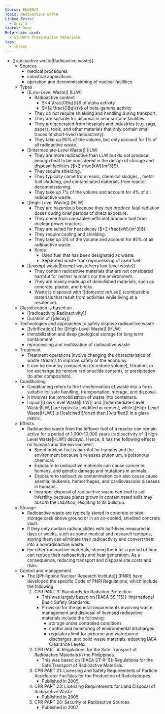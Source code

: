 ```yaml
---
Course: ENGENVI
Topic: Radioactive waste
Linked_Tests:
  - Quiz 3
Status: Done
References used:
  - Student Presentation Materials
tags:
  - lesson
---
```


- [[radioactive waste|Radioactive waste]]
	- Sources
		- medical procedures
		- industrial applications
		- operation and decommissioning of nuclear facilities
	- Types
		- [[Low-Level Waste]] (LLW)
			- Radioactive content
				-  $<4 \frac{GBq}{t}$  of alpha activity
				- $<12 \frac{GBq}{t}$ of beta-gamma activity
			- They do not require shielding and handling during transport.
			- They are suitable for disposal in near surface facilities.
			- They are generated from hospitals and industries (e.g. rags, papers, tools, and other materials that only contain small traces of short-lived radioactivity).
			- They take up 90% of the volume, but only account for 1% of all radioactive waste.
		- [[Intermediate-Level Waste]] (ILW)
			- They are more radioactive than LLW but do not produce enough heat to be considered in the design of storage and disposal facilities ($<2 \frac{kW}{m^3}$).
			- They require shielding.
			- They typically come from resins, chemical sludges, , metal fuel cladding, and contaminated materials from reactor decommissioning.
			- They take up 7% of the volume and account for 4% of all radioactive waste.
		- [[High-Level Waste]] (HLW)
			- They are hazardous because they can produce fatal radiation doses during brief periods of direct exposure.
			- They come from unusable/inefficient uranium fuel from nuclear power reactors.
			- They are suited for heat decay ($>2 \frac{kW}{m^3}$).
			- They require cooling and shielding.
			- They take up 3% of the volume and account for 95% of all radioactive waste.
			- Kinds
				- Used fuel that has been designated as waste.
				- Separated waste from reprocessing of used fuel.
		- [[exempt waste|Exempt waste/very low-level waste]]
			- They contain radioactive materials that are not considered harmful for neither humans nor the environment.
			- They are mainly made up of demolished materials, such as concrete, plaster, and bricks.
			- Waste is disposed with [[domestic refuse]] (combustible materials that result from activities while living at a residence).
	- Classification is based on
		- [[radioactivity|Radioactivity]]
		- Duration of [[decay]]
	- Technologies and approaches to safely dispose radioactive waste
		- [[vitrification]] for [[High-Level Waste]] (HLW)
		- immobilization and deep geological storage for long term containment
		- reprocessing and reutilization of radioactive waste
	- Treatment
		- Treatment operations involve changing the characteristics of waste streams to improve safety or the economy.
		- It can be done by compaction (to reduce volume), filtration, or ion exchange (to remove radionuclide content), or precipitation (to alter composition).
	- Conditioning
		- Conditioning refers to the transformation of waste into a form suitable for safe handling, transportation, storage, and disposal.
		- It involves the immobilization of waste into containers.
		- Liquid [[Low-Level Waste|LLW]] and [[Intermediate-Level Waste|ILW]] are typically solidified in cement, while [[High-Level Waste|HLW]] is [[calcined]]/dried then [[vitrified]] in a glass matrix.
	- Effects
		- Radioactive waste from the leftover fuel of a reactor can remain active for a period of 1,000-10,000 years (radioactivity of [[High-Level Waste|HLW]] decays). Hence, it has the following effects on humans and the environment:
			- Spent nuclear fuel is harmful for humans and the environment because it releases plutonium, a poisonous chemical.
			- Exposure to radioactive materials can cause cancer in humans, and genetic damage and mutations in animals.
			- Exposure to radioactive contamination can also cause cause anemia, leukemia, hemorrhages, and cardiovascular diseases in humans.
			- Improper disposal of radioactive waste can lead to soil infertility because plants grown in contaminated soils may absorb the radiation, resulting to its build up.
	- Storage
		- Radioactive waste are typically stored in concrete or steel storage cask above ground or in an air-cooled, shielded concrete vault.
		- If they only contain radionuclides with half-lives measured in days or weeks, such as some medical and research isotopes, storing them can eliminate their radioactivity and convert them into a nonradioactive waste.
		- For other radioactive materials, storing them for a period of time can reduce their radioactivity and heat generation. As a consequence, reducing transport and disposal site costs and risks.
	- Control and management
		- The [[Philippine Nuclear Research Institute]] (PNRI) have developed the specific Code of PNRI Regulations, which include the following:
			1. CPR PART 3: Standards for Radiation Protection
				- This was largely based on [[IAEA SS 115]]: International Basic Safety Standards.
				- Provision for the general requirements involving waste management and disposal of licensed radioactive materials include the following:
					- storage under controlled conditions
					- control and monitoring of environmental discharges
					- regulatory limit for airborne and waterborne discharges, and solid waste materials, adopting IAEA Clearance Levels.
			2. CPR PART 4: Regulations for the Safe Transport of Radioactive Materials in the Philippines.
				- This was based on [[IAEA ST-R-1]]: Regulations for the Safe Transport of Radioactive Materials.
			3. CPR PART 21: Licensing and Safety Requirements of Particle Accelerator Facilities for the Production of Radioisotopes.
				- Published in 2005.
			4. CPR PART 23: Licensing Requirements for Land Disposal of Radioactive Waste.
				- Published in 2005.
			5. CPR PART 26: Security of Radioactive Sources.
				- Published in 2007.